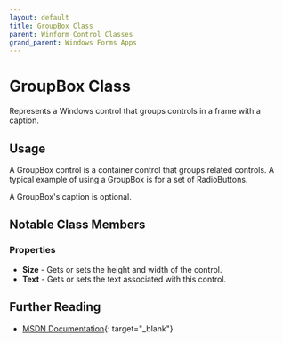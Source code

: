 ```yaml
---
layout: default
title: GroupBox Class
parent: Winform Control Classes
grand_parent: Windows Forms Apps
---
```


# GroupBox Class

Represents a Windows control that groups controls in a frame with a caption.

## Usage

A GroupBox control is a container control that groups related controls. A typical example of using a GroupBox is for a set of RadioButtons.

A GroupBox's caption is optional.

## Notable Class Members

### Properties

*   **Size** - Gets or sets the height and width of the control.
*   **Text** - Gets or sets the text associated with this control.

## Further Reading

- [MSDN Documentation](https://docs.microsoft.com/en-us/dotnet/api/system.windows.forms.groupbox){: target="_blank"}